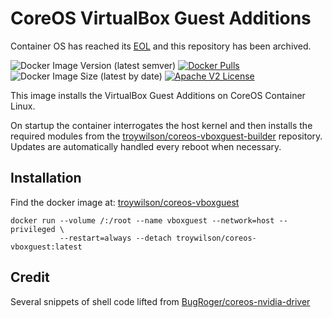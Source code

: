 # CoreOS VirtualBox Guest Additions

Container OS has reached its [EOL](http://coreos.com/os/eol/) and this repository has been archived.

![Docker Image Version (latest semver)](https://img.shields.io/docker/v/troywilson/coreos-vboxguest) [![Docker Pulls](https://img.shields.io/docker/pulls/troywilson/coreos-vboxguest.svg)](https://hub.docker.com/r/troywilson/coreos-vboxguest/) ![Docker Image Size (latest by date)](https://img.shields.io/docker/image-size/troywilson/coreos-vboxguest?sort=date) [![Apache V2 License](https://img.shields.io/badge/license-Apache%20V2-blue.svg)](https://github.com/troywilson/coreos-vboxguest/blob/master/LICENSE)

This image installs the VirtualBox Guest Additions on CoreOS Container Linux.

On startup the container interrogates the host kernel and then installs the required modules from the [troywilson/coreos-vboxguest-builder](https://github.com/troywilson/coreos-vboxguest-builder) repository. Updates are automatically handled every reboot when necessary.

## Installation
Find the docker image at: [troywilson/coreos-vboxguest](https://hub.docker.com/r/troywilson/coreos-vboxguest)

```
docker run --volume /:/root --name vboxguest --network=host --privileged \
           --restart=always --detach troywilson/coreos-vboxguest:latest
```

## Credit
Several snippets of shell code lifted from [BugRoger/coreos-nvidia-driver](https://github.com/BugRoger/coreos-nvidia-driver)
